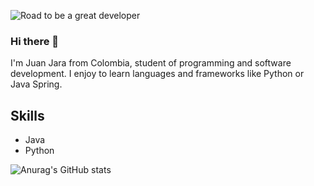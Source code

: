![Road to be a great developer](https://external-content.duckduckgo.com/iu/?u=https%3A%2F%2Fi.pinimg.com%2F736x%2Fd7%2Ffa%2Fde%2Fd7fade8081f686c277bc3fe0d4c6a51e.jpg&f=1&nofb=1)

### Hi there 🦊
I'm Juan Jara from Colombia, student of programming and software development. I enjoy to learn languages and frameworks like Python or Java Spring. 

## Skills
- Java
- Python
 
![Anurag's GitHub stats](https://github-readme-stats.vercel.app/api?username=JaraCalle&show_icons=true&theme=aura)
